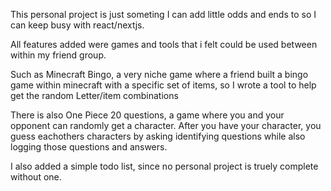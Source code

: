This personal project is just someting I can add little odds and ends to so I can keep busy with react/nextjs.

All features added were games and tools that i felt could be used between within my friend group.

Such as Minecraft Bingo, a very niche game where a friend built a bingo game within minecraft with a specific set of items, so I wrote a tool to help get the random Letter/item combinations

There is also One Piece 20 questions, a game where you and your opponent can randomly get a character. After you have your character, you guess eachothers characters by asking identifying questions while also logging those questions and answers.

I also added a simple todo list, since no personal project is truely complete without one. 

